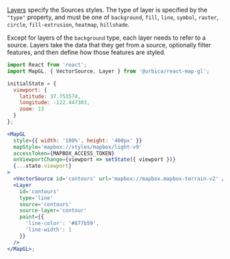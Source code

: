 [Layers](https://docs.mapbox.com/mapbox-gl-js/style-spec/#layers) specify the Sources styles. The type of layer is specified by the `"type"` property, and must be one of `background`, `fill`, `line`, `symbol`, `raster`, `circle`, `fill-extrusion`, `heatmap`, `hillshade`.

Except for layers of the `background` type, each layer needs to refer to a source. Layers take the data that they get from a source, optionally filter features, and then define how those features are styled.

```jsx
import React from 'react';
import MapGL, { VectorSource, Layer } from '@urbica/react-map-gl';

initialState = {
  viewport: {
    latitude: 37.753574,
    longitude: -122.447303,
    zoom: 13
  }
};

<MapGL
  style={{ width: '100%', height: '400px' }}
  mapStyle='mapbox://styles/mapbox/light-v9'
  accessToken={MAPBOX_ACCESS_TOKEN}
  onViewportChange={viewport => setState({ viewport })}
  {...state.viewport}
>
  <VectorSource id='contours' url='mapbox://mapbox.mapbox-terrain-v2' />
  <Layer
    id='contours'
    type='line'
    source='contours'
    source-layer='contour'
    paint={{
      'line-color': '#877b59',
      'line-width': 1
    }}
  />
</MapGL>;
```
